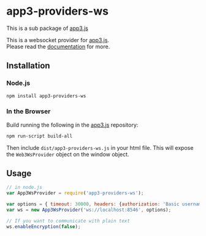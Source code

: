 # app3-providers-ws

This is a sub package of [app3.js][repo]

This is a websocket provider for [app3.js][repo].   
Please read the [documentation][docs] for more.

## Installation

### Node.js

```bash
npm install app3-providers-ws
```

### In the Browser

Build running the following in the [app3.js][repo] repository:

```bash
npm run-script build-all
```

Then include `dist/app3-providers-ws.js` in your html file.
This will expose the `Web3WsProvider` object on the window object.


## Usage

```js
// in node.js
var App3WsProvider = require('app3-providers-ws');

var options = { timeout: 30000, headers: {authorization: 'Basic username:password'} } // set a custom timeout at 30 seconds, and credentials (you can also add the credentials to the URL: ws://username:password@localhost:8546)
var ws = new App3WsProvider('ws://localhost:8546', options);

// If you want to communicate with plain text
ws.enableEncryption(false);
```


[docs]: https://app3js.readthedocs.io/en/latest
[repo]: https://github.com/APIS-Platform/app3.js